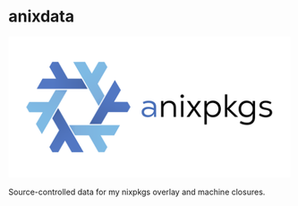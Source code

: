# anixdata

![](data/img/anixpkgs.png "anixpkgs")

Source-controlled data for my nixpkgs overlay and machine closures.
